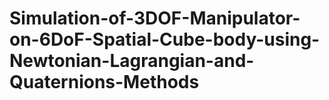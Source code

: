 # Simulation-of-3DOF-Manipulator-on-6DoF-Spatial-Cube-body-using-Newtonian-Lagrangian-and-Quaternions-Methods
